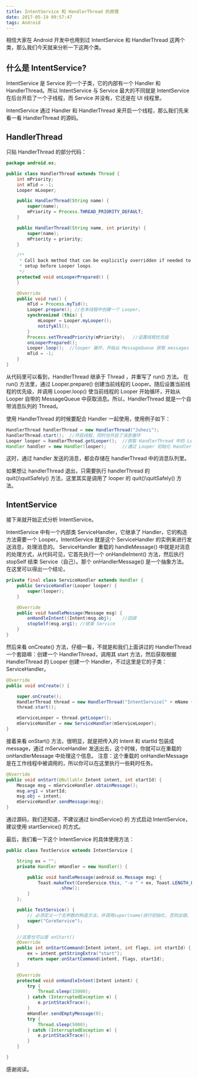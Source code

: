 ```yaml
---
title: IntentService 和 HandlerThread 的原理
date: 2017-05-19 09:57:47
tags: Android
---
```

相信大家在 Android 开发中也用到过 IntentService 和 HandlerThread 这两个类，那么我们今天就来分析一下这两个类。

## 什么是 IntentService?

IntentService 是 Service 的一个子类，它的内部有一个 Handler 和 HandlerThread。所以 IntentService 与 Service 最大的不同就是 IntentService 在后台开启了一个子线程，而 Service 并没有，它还是在 UI 线程里。

IntentService 通过 Handler 和 HandlerThread 来开启一个线程，那么我们先来看一看 HandlerThread 的源码。

## HandlerThread

只贴 HandlerThread 的部分代码：

```java
package android.os;

public class HandlerThread extends Thread {
    int mPriority;
    int mTid = -1;
    Looper mLooper;

    public HandlerThread(String name) {
        super(name);
        mPriority = Process.THREAD_PRIORITY_DEFAULT;
    }

    public HandlerThread(String name, int priority) {
        super(name);
        mPriority = priority;
    }

    /**
     * Call back method that can be explicitly overridden if needed to execute some
     * setup before Looper loops.
     */
    protected void onLooperPrepared() {
    }

    @Override
    public void run() {
        mTid = Process.myTid();
        Looper.prepare(); //在本线程中创建一个 Looper。
        synchronized (this) {
            mLooper = Looper.myLooper();
            notifyAll();
        }
        Process.setThreadPriority(mPriority);	//设置线程优先级
        onLooperPrepared();
        Looper.loop();	//looper 循环，开始从 MessageQueue 获取 messages
        mTid = -1;
    }
}

```

从代码里可以看到，HandlerThread 继承于 Thread ，并重写了 run() 方法。
在 run() 方法里，通过 Looper.prepare() 创建当前线程的 Looper。随后设置当前线程的优先级，并调用 Looper.loop() 使当前线程的 Looper 开始循环，开始从 Looper 自带的 MessageQueue 中获取消息。所以，HandlerThread 就是一个自带消息队列的 Thread。

使用 HandlerThread 的时候要配合 Handler 一起使用，使用例子如下：

```java
HandlerThread handlerThread = new HandlerThread("Juhezi");
handlerThread.start();	//开启线程，同时也开启了消息循环
Looper looper = handlerThread.getLooper();	//获取 HandlerThread 中的 Looper
Handler handler = new Handler(looper);		//通过 Looper 初始化 Handler
```

这时，通过 handler 发送的消息，都会存储在 handlerThread 中的消息队列里。

如果想让 handlerThread 退出，只需要执行 handlerThread 的 quit()\quitSafely() 方法，这里其实是调用了 looper 的 quit()\quitSafely() 方法。

## IntentService

接下来就开始正式分析 IntentService。

IntentService 中有一个内部类 ServiceHandler，它继承了 Handler，它的构造方法需要一个 Looper。IntentService 就是这个 ServiceHandler 的实例来进行发送消息，处理消息的。
ServiceHandler 重载的 handleMessage() 中就是对消息的处理方式，从代码可见，它首先执行一个 onHandleIntent() 方法，然后执行 stopSelf 结束 Service（自己）。那个 onHandlerMessage() 是一个抽象方法。在这里可以得出一个结论，

```java
private final class ServiceHandler extends Handler {
    public ServiceHandler(Looper looper) {
        super(looper);
    }

    @Override
    public void handleMessage(Message msg) {
        onHandleIntent((Intent)msg.obj);	//回调
        stopSelf(msg.arg1);	//结束 Service
    }
}
```

然后来看 onCreate() 方法，仔细一看，不就是和我们上面讲过的 HandlerThread 一个套路嘛：创建一个 HandlerThread，调用其 start 方法，然后获取根据 HandlerThread 的 Looper 创建一个 Handler，不过这里是它的子类：ServiceHandler。

```java
@Override
public void onCreate() {

    super.onCreate();
    HandlerThread thread = new HandlerThread("IntentService[" + mName + "]");
    thread.start();

    mServiceLooper = thread.getLooper();
    mServiceHandler = new ServiceHandler(mServiceLooper);
}
```
接着来看 onStart() 方法，很明显，就是把传入的 Intent 和 startId 包装成 message，通过 mServiceHandler 发送出去，这个时候，你就可以在重载的 onHandlerMessage 中处理这个信息。
注意：这个重载的 onHandlerMessage 是在工作线程中被调用的，所以你可以在这里执行一些耗时任务。

```java
@Override
public void onStart(@Nullable Intent intent, int startId) {
    Message msg = mServiceHandler.obtainMessage();
    msg.arg1 = startId;
    msg.obj = intent;
    mServiceHandler.sendMessage(msg);
}
```

通过源码，我们还知道，不建议通过 bindService() 的 方式启动 IntentService，建议使用 startService() 的方式。


最后，我们看一下这个 IntentService 的具体使用方法：

```java
public class TestService extends IntentService {  

    String ex = "";  
    private Handler mHandler = new Handler() {  

        public void handleMessage(android.os.Message msg) {  
            Toast.makeText(CoreService.this, "-e " + ex, Toast.LENGTH_LONG)  
                    .show();  
        }  
    };  

    public TestService() {  
        // 必须定义一个无参数的构造方法，并调用super(name)进行初始化，否则出错。
        super("CoreService");  
    }  

    //这里也可以是 onStart()
    @Override  
    public int onStartCommand(Intent intent, int flags, int startId) {  
        ex = intent.getStringExtra("start");  
        return super.onStartCommand(intent, flags, startId);  
    }  

    @Override  
    protected void onHandleIntent(Intent intent) {  
        try {  
            Thread.sleep(15000);  
        } catch (InterruptedException e) {  
            e.printStackTrace();  
        }  
        mHandler.sendEmptyMessage(0);  
        try {  
            Thread.sleep(5000);  
        } catch (InterruptedException e) {  
            e.printStackTrace();  
        }  
    }  

}  
```

感谢阅读。
